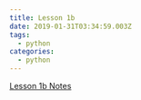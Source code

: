 ```yaml
---
title: Lesson 1b
date: 2019-01-31T03:34:59.003Z
tags:
  - python
categories:
  - python
---
```

[Lesson 1b Notes](https://github.com/kiangtengl/python_101/releases/download/lesson_2/GIC_Lesson_2.ipynb)
